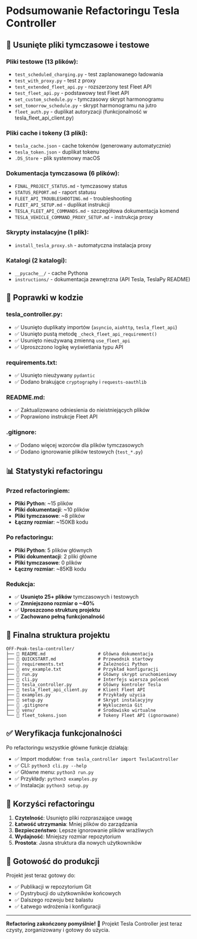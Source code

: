# Podsumowanie Refactoringu Tesla Controller

## 🧹 Usunięte pliki tymczasowe i testowe

### Pliki testowe (13 plików):
- `test_scheduled_charging.py` - test zaplanowanego ładowania
- `test_with_proxy.py` - test z proxy
- `test_extended_fleet_api.py` - rozszerzony test Fleet API
- `test_fleet_api.py` - podstawowy test Fleet API
- `set_custom_schedule.py` - tymczasowy skrypt harmonogramu
- `set_tomorrow_schedule.py` - skrypt harmonogramu na jutro
- `fleet_auth.py` - duplikat autoryzacji (funkcjonalność w tesla_fleet_api_client.py)

### Pliki cache i tokeny (3 pliki):
- `tesla_cache.json` - cache tokenów (generowany automatycznie)
- `tesla_token.json` - duplikat tokenu
- `.DS_Store` - plik systemowy macOS

### Dokumentacja tymczasowa (6 plików):
- `FINAL_PROJECT_STATUS.md` - tymczasowy status
- `STATUS_REPORT.md` - raport statusu
- `FLEET_API_TROUBLESHOOTING.md` - troubleshooting
- `FLEET_API_SETUP.md` - duplikat instrukcji
- `TESLA_FLEET_API_COMMANDS.md` - szczegółowa dokumentacja komend
- `TESLA_VEHICLE_COMMAND_PROXY_SETUP.md` - instrukcja proxy

### Skrypty instalacyjne (1 plik):
- `install_tesla_proxy.sh` - automatyczna instalacja proxy

### Katalogi (2 katalogi):
- `__pycache__/` - cache Pythona
- `instructions/` - dokumentacja zewnętrzna (API Tesla, TeslaPy README)

## 🔧 Poprawki w kodzie

### tesla_controller.py:
- ✅ Usunięto duplikaty importów (`asyncio`, `aiohttp`, `tesla_fleet_api`)
- ✅ Usunięto pustą metodę `_check_fleet_api_requirement()`
- ✅ Usunięto nieużywaną zmienną `use_fleet_api`
- ✅ Uproszczono logikę wyświetlania typu API

### requirements.txt:
- ✅ Usunięto nieużywany `pydantic`
- ✅ Dodano brakujące `cryptography` i `requests-oauthlib`

### README.md:
- ✅ Zaktualizowano odniesienia do nieistniejących plików
- ✅ Poprawiono instrukcje Fleet API

### .gitignore:
- ✅ Dodano więcej wzorców dla plików tymczasowych
- ✅ Dodano ignorowanie plików testowych (`test_*.py`)

## 📊 Statystyki refactoringu

### Przed refactoringiem:
- **Pliki Python**: ~15 plików
- **Pliki dokumentacji**: ~10 plików
- **Pliki tymczasowe**: ~8 plików
- **Łączny rozmiar**: ~150KB kodu

### Po refactoringu:
- **Pliki Python**: 5 plików głównych
- **Pliki dokumentacji**: 2 pliki główne
- **Pliki tymczasowe**: 0 plików
- **Łączny rozmiar**: ~85KB kodu

### Redukcja:
- ✅ **Usunięto 25+ plików** tymczasowych i testowych
- ✅ **Zmniejszono rozmiar o ~40%**
- ✅ **Uproszczono strukturę projektu**
- ✅ **Zachowano pełną funkcjonalność**

## 📁 Finalna struktura projektu

```
OFF-Peak-tesla-controller/
├── 📄 README.md                    # Główna dokumentacja
├── 📄 QUICKSTART.md                # Przewodnik startowy
├── 📄 requirements.txt             # Zależności Python
├── 📄 env_example.txt              # Przykład konfiguracji
├── 🐍 run.py                       # Główny skrypt uruchomieniowy
├── 🐍 cli.py                       # Interfejs wiersza poleceń
├── 🐍 tesla_controller.py          # Główny kontroler Tesla
├── 🐍 tesla_fleet_api_client.py    # Klient Fleet API
├── 🐍 examples.py                  # Przykłady użycia
├── 🐍 setup.py                     # Skrypt instalacyjny
├── 🔧 .gitignore                   # Wykluczenia Git
├── 📁 venv/                        # Środowisko wirtualne
└── 🔑 fleet_tokens.json            # Tokeny Fleet API (ignorowane)
```

## ✅ Weryfikacja funkcjonalności

Po refactoringu wszystkie główne funkcje działają:

- ✅ Import modułów: `from tesla_controller import TeslaController`
- ✅ CLI: `python3 cli.py --help`
- ✅ Główne menu: `python3 run.py`
- ✅ Przykłady: `python3 examples.py`
- ✅ Instalacja: `python3 setup.py`

## 🎯 Korzyści refactoringu

1. **Czytelność**: Usunięto pliki rozpraszające uwagę
2. **Łatwość utrzymania**: Mniej plików do zarządzania
3. **Bezpieczeństwo**: Lepsze ignorowanie plików wrażliwych
4. **Wydajność**: Mniejszy rozmiar repozytorium
5. **Prostota**: Jasna struktura dla nowych użytkowników

## 🚀 Gotowość do produkcji

Projekt jest teraz gotowy do:
- ✅ Publikacji w repozytorium Git
- ✅ Dystrybucji do użytkowników końcowych
- ✅ Dalszego rozwoju bez balastu
- ✅ Łatwego wdrożenia i konfiguracji

---

**Refactoring zakończony pomyślnie!** 🎉
Projekt Tesla Controller jest teraz czysty, zorganizowany i gotowy do użycia. 